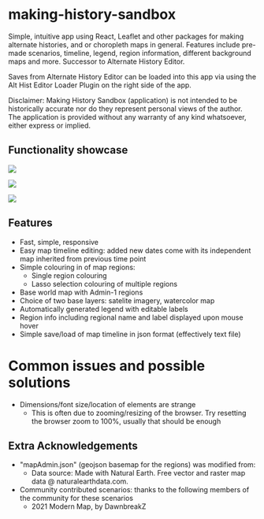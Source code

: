 # making-history-sandbox
Simple, intuitive app using React, Leaflet and other packages for making alternate histories, and or choropleth maps in general. Features include pre-made scenarios, timeline, legend, region information, different background maps and more. Successor to Alternate History Editor.  

Saves from Alternate History Editor can be loaded into this app via using the Alt Hist Editor Loader Plugin on the right side of the app.

Disclaimer: Making History Sandbox (application) is not intended to be historically accurate nor do they represent personal views of the author. The application is provided without any warranty of any kind whatsoever, either express or implied.

## Functionality showcase
![](https://raw.githubusercontent.com/Yulin-W/making-history-sandbox/main/non_app_essential/showcase/scenario-background-showcase.gif)

![](https://raw.githubusercontent.com/Yulin-W/making-history-sandbox/main/non_app_essential/showcase/timeline-showcase.gif)

![](https://raw.githubusercontent.com/Yulin-W/making-history-sandbox/main/non_app_essential/showcase/import_geojson_showcase.gif)
## Features
- Fast, simple, responsive
- Easy map timeline editing: added new dates come with its independent map inherited from previous time point
- Simple colouring in of map regions: 
  - Single region colouring
  - Lasso selection colouring of multiple regions
- Base world map with Admin-1 regions
- Choice of two base layers: satelite imagery, watercolor map
- Automatically generated legend with editable labels
- Region info including regional name and label displayed upon mouse hover
- Simple save/load of map timeline in json format (effectively text file)

# Common issues and possible solutions
- Dimensions/font size/location of elements are strange
  - This is often due to zooming/resizing of the browser. Try resetting the browser zoom to 100%, usually that should be enough

## Extra Acknowledgements
- "mapAdmin.json" (geojson basemap for the regions) was modified from:
  - Data source: Made with Natural Earth. Free vector and raster map data @ naturalearthdata.com. 
- Community contributed scenarios: thanks to the following members of the community for these scenarios
  - 2021 Modern Map, by DawnbreakZ
